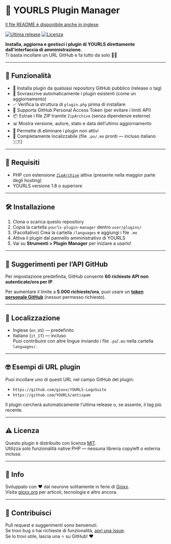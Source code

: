 # 🔌 YOURLS Plugin Manager

[Il file README è disponibile anche in inglese](README.md).

[![Ultima release](https://img.shields.io/github/v/release/gioxx/YOURLS-PluginManager)](https://github.com/gioxx/YOURLS-PluginManager/releases)
[![Licenza](https://img.shields.io/github/license/gioxx/YOURLS-PluginManager)](LICENSE)

**Installa, aggiorna e gestisci i plugin di YOURLS direttamente dall'interfaccia di amministrazione.**  
Ti basta incollare un URL GitHub e fa tutto da solo 🧙‍♂️

---

## 🚀 Funzionalità

- 🧲 Installa plugin da qualsiasi repository GitHub pubblico (release o tag)
- 🔁 Sovrascrive automaticamente i plugin esistenti (come un aggiornamento)
- ✅ Verifica la struttura di `plugin.php` prima di installare
- 🔐 Supporta GitHub Personal Access Token (per evitare i limiti API)
- 📦 Estrae i file ZIP tramite `ZipArchive` (senza dipendenze esterne)
- 📊 Mostra versione, autore, stato e data dell’ultimo aggiornamento
- 🧼 Permette di eliminare i plugin non attivi
- 💬 Completamente localizzabile (file `.po/.mo` pronti — incluso italiano 🇮🇹)

---

## 🔧 Requisiti

- PHP con estensione [`ZipArchive`](https://www.php.net/manual/it/class.ziparchive.php) attiva (presente nella maggior parte degli hosting)
- YOURLS versione 1.8 o superiore

---

## 🛠️ Installazione

1. Clona o scarica questo repository
2. Copia la cartella `yourls-plugin-manager` dentro `user/plugins/`
3. (Facoltativo) Crea la cartella `/languages` e aggiungi i file `.mo`
4. Attiva il plugin dal pannello amministrativo di YOURLS
5. Vai su **Strumenti > Plugin Manager** per iniziare a usarlo!

---

## 🐙 Suggerimenti per l’API GitHub

Per impostazione predefinita, GitHub consente **60 richieste API non autenticate/ora per IP**.

Per aumentare il limite a **5.000 richieste/ora**, puoi usare un **[token personale GitHub](https://github.com/settings/tokens/new)** (nessun permesso richiesto).

---

## 📘 Localizzazione

- Inglese (`en_US`) — predefinito
- Italiano (`it_IT`) — incluso  
Puoi contribuire con altre lingue inviando i file `.po`/`.mo` nella cartella `languages/`.

---

## 🤓 Esempi di URL plugin

Puoi incollare uno di questi URL nel campo GitHub del plugin:

- `https://github.com/gioxx/YOURLS-LogoSuite`
- `https://github.com/YOURLS/antispam`

Il plugin cercherà automaticamente l’ultima release o, se assente, il tag più recente.

---

## ⚠️ Licenza

Questo plugin è distribuito con licenza [MIT](LICENSE).  
Utilizza solo funzionalità native PHP — nessuna libreria copyleft o esterna inclusa.

---

## 💬 Info

Sviluppato con ❤️ dal neurone solitamente in ferie di [Gioxx](https://github.com/gioxx).  
Visita [gioxx.org](https://gioxx.org) per articoli, tecnologia e altro ancora.

---

## 🙌 Contribuisci

Pull request e suggerimenti sono benvenuti.  
Se trovi bug o hai richieste di funzionalità, [apri una issue](https://github.com/gioxx/YOURLS-PluginManager/issues).  
Se lo trovi utile, lascia una ⭐ su GitHub! ❤️
